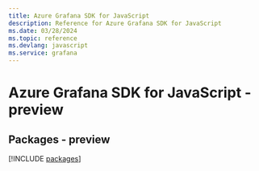 ```yaml
---
title: Azure Grafana SDK for JavaScript
description: Reference for Azure Grafana SDK for JavaScript
ms.date: 03/28/2024
ms.topic: reference
ms.devlang: javascript
ms.service: grafana
---
```

# Azure Grafana SDK for JavaScript - preview
## Packages - preview
[!INCLUDE [packages](grafana-index.md)]